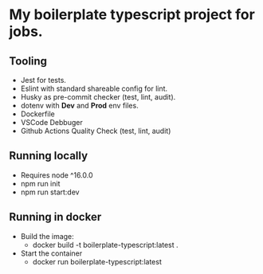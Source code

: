 # My boilerplate typescript project for jobs.

## Tooling
- Jest for tests.
- Eslint with standard shareable config for lint.
- Husky as pre-commit checker (test, lint, audit).
- dotenv with **Dev** and **Prod** env files.
- Dockerfile
- VSCode Debbuger
- Github Actions Quality Check (test, lint, audit)

## Running locally
- Requires node ^16.0.0
- npm run init
- npm run start:dev

## Running in docker
- Build the image:
    - docker build -t boilerplate-typescript:latest .
- Start the container
    - docker run boilerplate-typescript:latest
